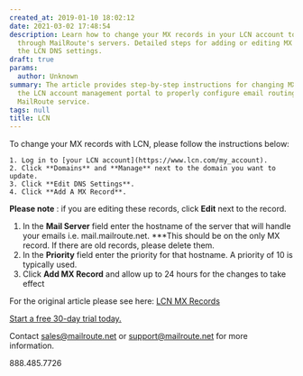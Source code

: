 ```yaml
---
created_at: 2019-01-10 18:02:12
date: 2021-03-02 17:48:54
description: Learn how to change your MX records in your LCN account to route email
  through MailRoute's servers. Detailed steps for adding or editing MX records in
  the LCN DNS settings.
draft: true
params:
  author: Unknown
summary: The article provides step-by-step instructions for changing MX records in
  the LCN account management portal to properly configure email routing through the
  MailRoute service.
tags: null
title: LCN
---
```



To change your MX records with LCN, please follow the instructions below:

    1. Log in to [your LCN account](https://www.lcn.com/my_account).
    2. Click **Domains** and **Manage** next to the domain you want to update.
    3. Click **Edit DNS Settings**.
    4. Click **Add A MX Record**.

**Please note** : if you are editing these records, click **Edit** next to the
record.

  1. In the **Mail Server** field enter the hostname of the server that will handle your emails i.e. mail.mailroute.net. ***This should be on the only MX record. If there are old records, please delete them.
  2. In the **Priority** field enter the priority for that hostname. A priority of 10 is typically used.
  3. Click **Add MX Record** and allow up to 24 hours for the changes to take effect

For the original article please see here: [LCN MX
Records](https://www.lcn.com/support/articles/how-to-create-an-mx-record)

[Start a free 30-day trial today.](http://mailroute.net/signup.html)

Contact [sales@mailroute.net](mailto:sales@mailroute.net) or
[support@mailroute.net](mailto:support@mailroute.net) for more information.

888.485.7726

